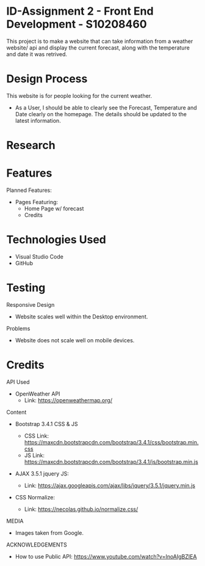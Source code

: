 # ID-Assignment 2 - Front End Development - S10208460

This project is to make a website that can take information from a weather website/ api and display the current forecast, along with the temperature and date it was retrived.
# Design Process

This website is for people looking for the current weather.

- As a User, I should be able to clearly see the Forecast, Temperature and Date clearly on the homepage. The details should be updated to the latest information.
  
# Research

# Features
Planned Features:
- Pages Featuring:
  - Home Page w/ forecast
  - Credits

# Technologies Used
- Visual Studio Code
- GitHub

# Testing
Responsive Design
- Website scales well within the Desktop environment.

Problems
- Website does not scale well on mobile devices.

# Credits
API Used
- OpenWeather API
  - Link: https://openweathermap.org/   

Content
- Bootstrap 3.4.1 CSS & JS
  - CSS Link: https://maxcdn.bootstrapcdn.com/bootstrap/3.4.1/css/bootstrap.min.css
  - JS Link: https://maxcdn.bootstrapcdn.com/bootstrap/3.4.1/js/bootstrap.min.js

- AJAX 3.5.1 jquery JS:
  - Link: https://ajax.googleapis.com/ajax/libs/jquery/3.5.1/jquery.min.js

- CSS Normalize:
  - Link: https://necolas.github.io/normalize.css/

MEDIA
- Images taken from Google.

ACKNOWLEDGEMENTS
- How to use Public API: https://www.youtube.com/watch?v=InoAIgBZIEA